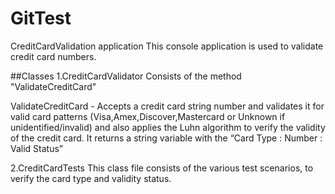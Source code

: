 # GitTest

CreditCardValidation application
This console application is used to validate credit card numbers.

##Classes
1.CreditCardValidator
Consists of the method "ValidateCreditCard"

ValidateCreditCard - Accepts a credit card string number and validates it for valid card patterns        (Visa,Amex,Discover,Mastercard or Unknown if unidentified/invalid) and also applies the Luhn algorithm to verify the validity of the credit card. It returns a string variable with the “Card Type : Number : Valid Status”

2.CreditCardTests
This class file consists of the various test scenarios, to verify the card type and validity status.
